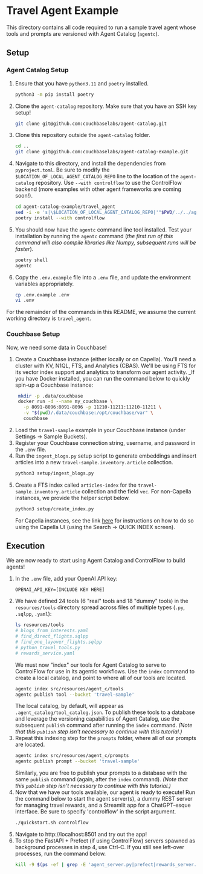 # Travel Agent Example

This directory contains all code required to run a sample travel agent whose tools and prompts are versioned with
Agent Catalog (`agentc`).

## Setup

### Agent Catalog Setup

1. Ensure that you have `python3.11` and `poetry` installed.

   ```bash
   python3 -m pip install poetry
   ```

2. Clone the `agent-catalog` repository.
   Make sure that you have an SSH key setup!

   ```bash
   git clone git@github.com:couchbaselabs/agent-catalog.git
   ```

3. Clone this repository outside the `agent-catalog` folder.

   ```bash
   cd ..
   git clone git@github.com:couchbaselabs/agent-catalog-example.git
   ```

4. Navigate to this directory, and install the dependencies from `pyproject.toml`.
   Be sure to modify the `$LOCATION_OF_LOCAL_AGENT_CATALOG_REPO` line to the location of the `agent-catalog` repository.
   Use `--with controlflow` to use the ControlFlow backend (more examples with other agent frameworks are coming soon!).

   ```bash
   cd agent-catalog-example/travel_agent
   sed -i -e 's|\$LOCATION_OF_LOCAL_AGENT_CATALOG_REPO|'"$PWD/../../agent-catalog"'|g' pyproject.toml
   poetry install --with controlflow
   ```

5. You should now have the `agentc` command line tool installed.
   Test your installation by running the `agentc` command (_the first run of this command will also compile libraries
   like Numpy, subsequent runs will be faster_).

   ```bash
   poetry shell
   agentc
   ```

6. Copy the `.env.example` file into a `.env` file, and update the environment variables appropriately.

   ```bash
   cp .env.example .env
   vi .env
   ```

For the remainder of the commands in this README, we assume the current working directory is `travel_agent`.

### Couchbase Setup

Now, we need some data in Couchbase!

1. Create a Couchbase instance (either locally or on Capella).
   You'll need a cluster with KV, N1QL, FTS, and Analytics (CBAS).
   We'll be using FTS for its vector index support and analytics to transform our agent activity.
   _If you have Docker installed, you can run the command below to quickly spin-up a Couchbase instance:
   ```bash
    mkdir -p .data/couchbase
    docker run -d --name my_couchbase \
      -p 8091-8096:8091-8096 -p 11210-11211:11210-11211 \
      -v "$(pwd)/.data/couchbase:/opt/couchbase/var" \
      couchbase
   ```
2. Load the `travel-sample` example in your Couchbase instance (under Settings -> Sample Buckets).
3. Register your Couchbase connection string, username, and password in the `.env` file.
4. Run the `ingest_blogs.py` setup script to generate embeddings and insert articles into a new
   `travel-sample.inventory.article` collection.
   ```bash
   python3 setup/ingest_blogs.py
   ```
5. Create a FTS index called `articles-index` for the `travel-sample.inventory.article` collection and the field `vec`.
   For non-Capella instances, we provide the helper script below.
   ```bash
   python3 setup/create_index.py
   ```
   For Capella instances, see the link
   [here](https://docs.couchbase.com/cloud/vector-search/create-vector-search-index-ui.html) for instructions on how
   to do so using the Capella UI (using the Search -> QUICK INDEX screen).

## Execution

We are now ready to start using Agent Catalog and ControlFlow to build agents!

1. In the `.env` file, add your OpenAI API key:
   ```
   OPENAI_API_KEY=[INCLUDE KEY HERE]
   ```
2. We have defined 24 tools (6 "real" tools and 18 "dummy" tools) in the `resources/tools` directory spread across files
   of multiple types (`.py`, `.sqlpp`, `.yaml`):
   ```bash
   ls resources/tools
   # blogs_from_interests.yaml
   # find_direct_flights.sqlpp
   # find_one_layover_flights.sqlpp
   # python_travel_tools.py
   # rewards_service.yaml
   ```
   We must now "index" our tools for Agent Catalog to serve to ControlFlow for use in its agentic workflows.
   Use the `index` command to create a local catalog, and point to where all of our tools are located.
   ```bash
   agentc index src/resources/agent_c/tools
   agentc publish tool --bucket 'travel-sample'
   ```
   The local catalog, by default, will appear as `.agent_catalog/tool_catalog.json`.
   To publish these tools to a database and leverage the versioning capabilities of Agent Catalog, use the subsequent
   `publish` command after running the `index` command. _(Note that this `publish` step isn't necessary to continue with
   this tutorial.)_
3. Repeat this indexing step for the `prompts` folder, where all of our prompts are located.
   ```bash
   agentc index src/resources/agent_c/prompts
   agentc publish prompt --bucket 'travel-sample'
   ```
   Similarly, you are free to publish your prompts to a database with the same `publish` command (again, after
   the `index` command). _(Note that this `publish` step isn't necessary to continue with this tutorial.)_
4. Now that we have our tools available, our agent is ready to execute!
   Run the command below to start the agent server(s), a dummy REST server for managing travel rewards, and a
   Streamlit app for a ChatGPT-esque interface.
   Be sure to specify 'controlflow' in the script argument.
   ```bash
   ./quickstart.sh controlflow
   ```
5. Navigate to http://localhost:8501 and try out the app!
6. To stop the FastAPI + Prefect (if using ControlFlow) servers spawned as background processes in step 4, use Ctrl-C.
   If you still see left-over processes, run the command below.
   ```bash
   kill -9 $(ps -ef | grep -E 'agent_server.py|prefect|rewards_server.py|uvicorn' | grep -v 'grep' | awk '{print $2}')
   ```

